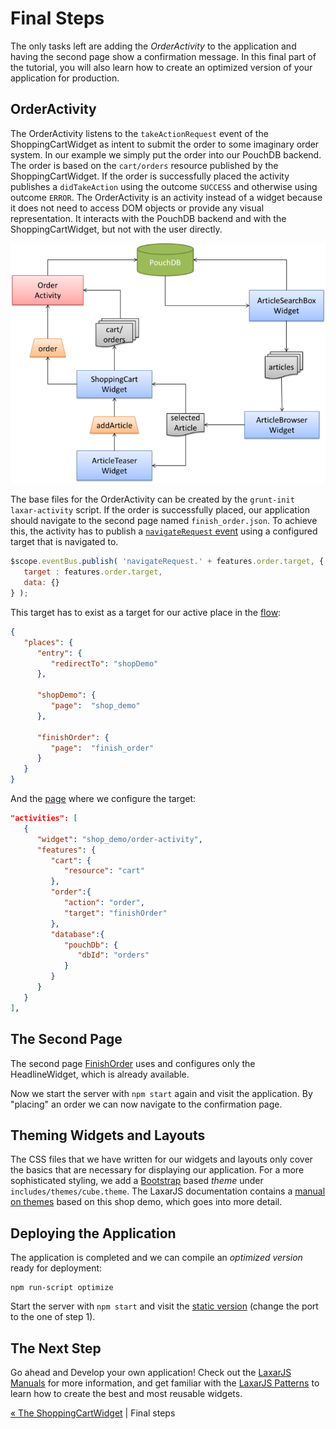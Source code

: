 # Final Steps

The only tasks left are adding the _OrderActivity_ to the application and having the second page show a confirmation message.
In this final part of the tutorial, you will also learn how to create an optimized version of your application for production.


## OrderActivity

The OrderActivity listens to the `takeActionRequest` event of the ShoppingCartWidget as intent to submit the order to some imaginary order system.
In our example we simply put the order into our PouchDB backend.
The order is based on the `cart/orders` resource published by the ShoppingCartWidget.
If the order is successfully placed the activity publishes a `didTakeAction` using the outcome `SUCCESS` and otherwise using outcome `ERROR`.
The OrderActivity is an activity instead of a widget because it does not need to access DOM objects or provide any visual representation.
It interacts with the PouchDB backend and with the ShoppingCartWidget, but not with the user directly.

![Step 8](img/step8.png)

The base files for the OrderActivity can be created by the `grunt-init laxar-activity` script.
If the order is successfully placed, our application should navigate to the second page named `finish_order.json`.
To achieve this, the activity has to publish a [`navigateRequest` event](../../includes/widgets/shop_demo/order-activity/order-activity.js#L37) using a configured target that is navigated to.


```javascript
$scope.eventBus.publish( 'navigateRequest.' + features.order.target, {
   target : features.order.target,
   data: {}
} );
```

This target has to exist as a target for our active place in the [flow](../../application/flow/flow.json):

```json
{
   "places": {
      "entry": {
         "redirectTo": "shopDemo"
      },

      "shopDemo": {
         "page":  "shop_demo"
      },

      "finishOrder": {
         "page":  "finish_order"
      }
   }
}
```

And the [page](../../application/pages/shop_demo.json#L5) where we configure the target:

```json
"activities": [
   {
      "widget": "shop_demo/order-activity",
      "features": {
         "cart": {
            "resource": "cart"
         },
         "order":{
            "action": "order",
            "target": "finishOrder"
         },
         "database":{
            "pouchDb": {
               "dbId": "orders"
            }
         }
      }
   }
],
```


## The Second Page

The second page [FinishOrder](../../application/pages/finish_order.json) uses and configures only the HeadlineWidget, which is already available.

Now we start the server with `npm start` again and visit the application.
By "placing" an order we can now navigate to the confirmation page.


## Theming Widgets and Layouts

The CSS files that we have written for our widgets and layouts only cover the basics that are necessary for displaying our application.
For a more sophisticated styling, we add a [Bootstrap](http://getbootstrap.com) based _theme_ under `includes/themes/cube.theme`.
The LaxarJS documentation contains a [manual on themes](//github.com/LaxarJS/laxar/blob/master/docs/manuals/creating_themes.md#creating-themes) based on this shop demo, which goes into more detail.


## Deploying the Application

The application is completed and we can compile an _optimized version_ ready for deployment:

```shell
npm run-script optimize
```

Start the server with `npm start` and visit the [static version](http://localhost:8000/index.html) (change the port to the one of step 1).


## The Next Step

Go ahead and Develop your own application!
Check out the [LaxarJS Manuals](https://github.com/LaxarJS/laxar/blob/master/docs/manuals/index.md#manuals) for more information, and get familiar with the [LaxarJS Patterns](https://github.com/LaxarJS/laxar_patterns/blob/master/docs/index.md#laxarjs-patterns) to learn how to create the best and most reusable widgets.

[« The ShoppingCartWidget](07_shopping_cart_widget.md)  | Final steps
